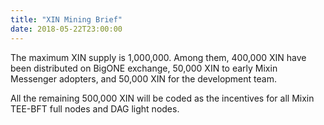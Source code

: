 ```yaml
---
title: "XIN Mining Brief"
date: 2018-05-22T23:00:00
---
```


The maximum XIN supply is 1,000,000. Among them, 400,000 XIN have been distributed on BigONE exchange, 50,000 XIN to early Mixin Messenger adopters, and 50,000 XIN for the development team.

All the remaining 500,000 XIN will be coded as the incentives for all Mixin TEE-BFT full nodes and DAG light nodes.
